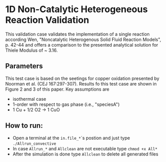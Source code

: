 1D Non-Catalytic Heterogeneous Reaction Validation
=======================================================

This validation case validates the implementation of a single reaction according Wen, "Noncatalytic Heterogenous Solid Fluid Reaction Models", p. 42-44 and offers a comparison to the presented analytical solution for Thiele Modulus of ~ 3.16.

Parameters
---------------------

This test case is based on the seetings for copper oxidation presented by Noorman et al. (CEJ 167:297-307). Results fo this test case are shown in Figure 2 and 3 of this paper.
Key assumptions are
- isothermal case
- 1-order with respect to gas phase (i.e., "speciesA")
- 1 Cu + 1/2 O2 -> 1 CuO

How to run:
-----------

- Open a terminal at the `in.file_*`´s postion and just type `./Allrun_convective`
- In case `Allrun_*` and `Allclean` are not executable type `chmod +x All*`
- After the simulation is done type `Allclean` to delete all generated files
